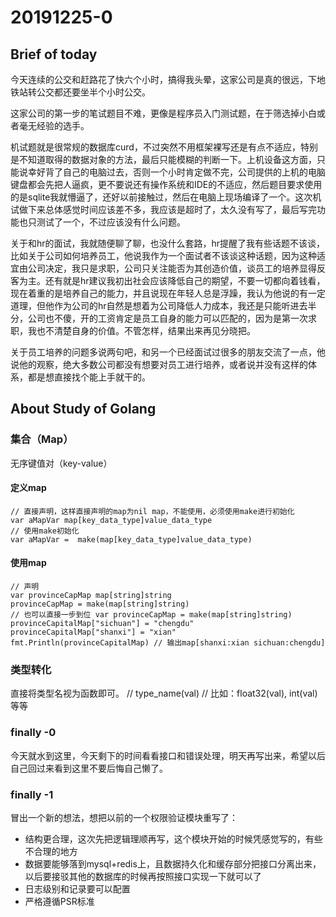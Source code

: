 # 20191225-0
## Brief of today
今天连续的公交和赶路花了快六个小时，搞得我头晕，这家公司是真的很远，下地铁站转公交都还要坐半个小时公交。

这家公司的第一步的笔试题目不难，更像是程序员入门测试题，在于筛选掉小白或者毫无经验的选手。

机试题就是很常规的数据库curd，不过突然不用框架裸写还是有点不适应，特别是不知道取得的数据对象的方法，最后只能模糊的判断一下。上机设备这方面，只能说幸好背了自己的电脑过去，否则一个小时肯定做不完，公司提供的上机的电脑键盘都会先把人逼疯，更不要说还有操作系统和IDE的不适应，然后题目要求使用的是sqlite我就懵逼了，还好以前接触过，然后在电脑上现场编译了一个。这次机试做下来总体感觉时间应该差不多，我应该是超时了，太久没有写了，最后写完功能也只测试了一个，不过应该没有什么问题。

关于和hr的面试，我就随便聊了聊，也没什么套路，hr提醒了我有些话题不该谈，比如关于公司如何培养员工，他说我作为一个面试者不该谈这种话题，因为这种适宜由公司决定，我只是求职，公司只关注能否为其创造价值，谈员工的培养显得反客为主。还有就是hr建议我初出社会应该降低自己的期望，不要一切都向着钱看，现在着重的是培养自己的能力，并且说现在年轻人总是浮躁，我认为他说的有一定道理，但他作为公司的hr自然是想着为公司降低人力成本，我还是只能听进去半分，公司也不傻，开的工资肯定是员工自身的能力可以匹配的，因为是第一次求职，我也不清楚自身的价值。不管怎样，结果出来再见分晓把。

关于员工培养的问题多说两句吧，和另一个已经面试过很多的朋友交流了一点，他说他的观察，绝大多数公司都没有想要对员工进行培养，或者说并没有这样的体系，都是想直接找个能上手就干的。

## About Study of Golang
### 集合（Map）
无序键值对（key-value）
#### 定义map
    // 直接声明，这样直接声明的map为nil map，不能使用，必须使用make进行初始化
    var aMapVar map[key_data_type]value_data_type
    // 使用make初始化
    var aMapVar =  make(map[key_data_type]value_data_type)

#### 使用map
    // 声明
    var provinceCapMap map[string]string
    provinceCapMap = make(map[string]string)
    // 也可以直接一步到位 var provinceCapMap = make(map[string]string)
    provinceCapitalMap["sichuan"] = "chengdu"
	provinceCapitalMap["shanxi"] = "xian"
	fmt.Println(provinceCapitalMap) // 输出map[shanxi:xian sichuan:chengdu]

### 类型转化
直接将类型名视为函数即可。
    // type_name(val)
    // 比如：float32(val), int(val)等等

### finally -0
今天就水到这里，今天剩下的时间看看接口和错误处理，明天再写出来，希望以后自己回过来看到这里不要后悔自己懒了。

### finally -1
冒出一个新的想法，想把以前的一个权限验证模块重写了：

- 结构更合理，这次先把逻辑理顺再写，这个模块开始的时候凭感觉写的，有些不合理的地方
- 数据要能够落到mysql+redis上，且数据持久化和缓存部分把接口分离出来，以后要接驳其他的数据库的时候再按照接口实现一下就可以了
- 日志级别和记录要可以配置
- 严格遵循PSR标准 